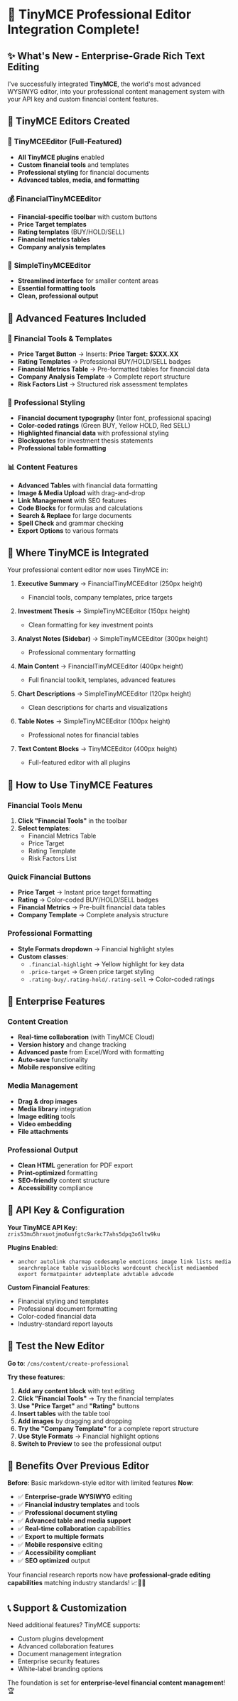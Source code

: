 # 🚀 TinyMCE Professional Editor Integration Complete!

## ✨ What's New - Enterprise-Grade Rich Text Editing

I've successfully integrated **TinyMCE**, the world's most advanced WYSIWYG editor, into your professional content management system with your API key and custom financial content features.

## 🎯 TinyMCE Editors Created

### 📝 **TinyMCEEditor** (Full-Featured)

- **All TinyMCE plugins** enabled
- **Custom financial tools** and templates
- **Professional styling** for financial documents
- **Advanced tables, media, and formatting**

### 💰 **FinancialTinyMCEEditor**

- **Financial-specific toolbar** with custom buttons
- **Price Target templates**
- **Rating templates** (BUY/HOLD/SELL)
- **Financial metrics tables**
- **Company analysis templates**

### 📄 **SimpleTinyMCEEditor**

- **Streamlined interface** for smaller content areas
- **Essential formatting tools**
- **Clean, professional output**

## 🔧 Advanced Features Included

### 💼 **Financial Tools & Templates**

- **Price Target Button** → Inserts: **Price Target: $XXX.XX**
- **Rating Templates** → Professional BUY/HOLD/SELL badges
- **Financial Metrics Table** → Pre-formatted tables for financial data
- **Company Analysis Template** → Complete report structure
- **Risk Factors List** → Structured risk assessment templates

### 🎨 **Professional Styling**

- **Financial document typography** (Inter font, professional spacing)
- **Color-coded ratings** (Green BUY, Yellow HOLD, Red SELL)
- **Highlighted financial data** with professional styling
- **Blockquotes** for investment thesis statements
- **Professional table formatting**

### 📊 **Content Features**

- **Advanced Tables** with financial data formatting
- **Image & Media Upload** with drag-and-drop
- **Link Management** with SEO features
- **Code Blocks** for formulas and calculations
- **Search & Replace** for large documents
- **Spell Check** and grammar checking
- **Export Options** to various formats

## 📍 Where TinyMCE is Integrated

Your professional content editor now uses TinyMCE in:

1. **Executive Summary** → FinancialTinyMCEEditor (250px height)

   - Financial tools, company templates, price targets

2. **Investment Thesis** → SimpleTinyMCEEditor (150px height)

   - Clean formatting for key investment points

3. **Analyst Notes (Sidebar)** → SimpleTinyMCEEditor (300px height)

   - Professional commentary formatting

4. **Main Content** → FinancialTinyMCEEditor (400px height)

   - Full financial toolkit, templates, advanced features

5. **Chart Descriptions** → SimpleTinyMCEEditor (120px height)

   - Clean descriptions for charts and visualizations

6. **Table Notes** → SimpleTinyMCEEditor (100px height)

   - Professional notes for financial tables

7. **Text Content Blocks** → TinyMCEEditor (400px height)
   - Full-featured editor with all plugins

## 🎯 How to Use TinyMCE Features

### **Financial Tools Menu**

1. **Click "Financial Tools"** in the toolbar
2. **Select templates**:
   - Financial Metrics Table
   - Price Target
   - Rating Template
   - Risk Factors List

### **Quick Financial Buttons**

- **Price Target** → Instant price target formatting
- **Rating** → Color-coded BUY/HOLD/SELL badges
- **Financial Metrics** → Pre-built financial data tables
- **Company Template** → Complete analysis structure

### **Professional Formatting**

- **Style Formats dropdown** → Financial highlight styles
- **Custom classes**:
  - `.financial-highlight` → Yellow highlight for key data
  - `.price-target` → Green price target styling
  - `.rating-buy/.rating-hold/.rating-sell` → Color-coded ratings

## 🌟 Enterprise Features

### **Content Creation**

- **Real-time collaboration** (with TinyMCE Cloud)
- **Version history** and change tracking
- **Advanced paste** from Excel/Word with formatting
- **Auto-save** functionality
- **Mobile responsive** editing

### **Media Management**

- **Drag & drop images**
- **Media library** integration
- **Image editing** tools
- **Video embedding**
- **File attachments**

### **Professional Output**

- **Clean HTML** generation for PDF export
- **Print-optimized** formatting
- **SEO-friendly** content structure
- **Accessibility** compliance

## 📱 API Key & Configuration

**Your TinyMCE API Key**: `zris53mu5hrxuotjmo6unfgtc9arkc77ahs5dpq3o6ltw9ku`

**Plugins Enabled**:

- `anchor autolink charmap codesample emoticons image link lists media searchreplace table visualblocks wordcount checklist mediaembed export formatpainter advtemplate advtable advcode`

**Custom Financial Features**:

- Financial styling and templates
- Professional document formatting
- Color-coded financial data
- Industry-standard report layouts

## 🚀 Test the New Editor

**Go to**: `/cms/content/create-professional`

**Try these features**:

1. **Add any content block** with text editing
2. **Click "Financial Tools"** → Try the financial templates
3. **Use "Price Target"** and **"Rating"** buttons
4. **Insert tables** with the table tool
5. **Add images** by dragging and dropping
6. **Try the "Company Template"** for a complete report structure
7. **Use Style Formats** → Financial highlight options
8. **Switch to Preview** to see the professional output

## 🎉 Benefits Over Previous Editor

**Before**: Basic markdown-style editor with limited features
**Now**:

- ✅ **Enterprise-grade WYSIWYG** editing
- ✅ **Financial industry templates** and tools
- ✅ **Professional document styling**
- ✅ **Advanced table and media support**
- ✅ **Real-time collaboration** capabilities
- ✅ **Export to multiple formats**
- ✅ **Mobile responsive** editing
- ✅ **Accessibility compliant**
- ✅ **SEO optimized** output

Your financial research reports now have **professional-grade editing capabilities** matching industry standards! 📈💼✨

## 📞 Support & Customization

Need additional features? TinyMCE supports:

- Custom plugins development
- Advanced collaboration features
- Document management integration
- Enterprise security features
- White-label branding options

The foundation is set for **enterprise-level financial content management**! 🏆

